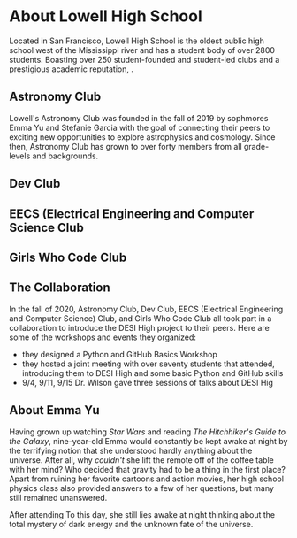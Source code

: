 # About Lowell High School

Located in San Francisco, Lowell High School is the oldest public high school west of the Mississippi river and has a student body of over 2800 students. Boasting over 250 student-founded and student-led clubs and a prestigious academic reputation, . 

## Astronomy Club
Lowell's Astronomy Club was founded in the fall of 2019 by sophmores Emma Yu and Stefanie Garcia with the goal of connecting their peers to exciting new opportunities to explore astrophysics and cosmology. Since then, Astronomy Club has grown to over forty members from all grade-levels and backgrounds. 

## Dev Club

## EECS (Electrical Engineering and Computer Science Club

## Girls Who Code Club

## The Collaboration
In the fall of 2020, Astronomy Club, Dev Club, EECS (Electrical Engineering and Computer Science) Club, and Girls Who Code Club all took part in a collaboration to introduce the DESI High project to their peers. Here are some of the workshops and events they organized:

- they designed a Python and GitHub Basics Workshop
- they hosted a joint meeting with over seventy students that attended, introducing them to DESI High and some basic Python and GitHub skills
- 9/4, 9/11, 9/15 Dr. Wilson gave three sessions of talks about DESI Hig


## About Emma Yu
Having grown up watching *Star Wars* and reading *The Hitchhiker's Guide to the Galaxy*, nine-year-old Emma would constantly be kept awake at night by the terrifying notion that she understood hardly anything about the universe. After all, why *couldn't* she lift the remote off of the coffee table with her mind? Who decided that gravity had to be a thing in the first place? Apart from ruining her favorite cartoons and action movies, her high school physics class also provided answers to a few of her questions, but many still remained unanswered.

After attending To this day, she still lies awake at night thinking about the total mystery of dark energy and the unknown fate of the universe.
